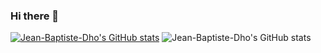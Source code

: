 ### Hi there 👋
[![Jean-Baptiste-Dho's GitHub stats](https://github-readme-stats.vercel.app/api?username=Jean-Baptiste-Dho)](https://github.com/Jean-Baptiste-Dho/github-readme-stats)
![Jean-Baptiste-Dho's GitHub stats](https://github-readme-stats.vercel.app/api?username=Jean-Baptiste-Dho&show_icons=true&theme=dracula)
<!--
**Jean-Baptiste-Dho/Jean-Baptiste-Dho** is a ✨ _special_ ✨ repository because its `README.md` (this file) appears on your GitHub profile.

Here are some ideas to get you started:

- 🔭 I’m currently working on ...
- 🌱 I’m currently learning ...
- 👯 I’m looking to collaborate on ...
- 🤔 I’m looking for help with ...
- 💬 Ask me about ...
- 📫 How to reach me: ...
- 😄 Pronouns: ...
- ⚡ Fun fact: ...
-->
